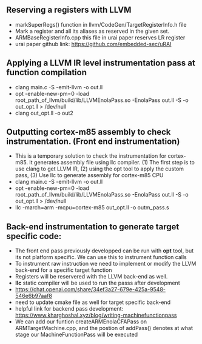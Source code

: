 ## Reserving a registers with LLVM
- markSuperRegs() function in llvm/CodeGen/TargetRegisterInfo.h file
- Mark a register and all its aliases as reserved in the given set.
- ARMBaseRegisterInfo.cpp this file in urai paper reserves LR register
- urai paper github link: https://github.com/embedded-sec/uRAI


## Applying a LLVM IR level instrumentation pass at function compilation 
 - clang main.c -S -emit-llvm -o out.ll
 - opt -enable-new-pm=0 -load root_path_of_llvm/build/lib/LLVMEnolaPass.so -EnolaPass out.ll -S -o out_opt.ll > /dev/null
 - clang out_opt.ll -o out2



## Outputting cortex-m85 assembly to check instrumentation. (Front end instrumentation)
 - This is a temporary solution to check the instrumentation for cortex-m85. It generates assembly file using llc compiler. (1) The first step is to use clang to get LLVM IR, (2) using the opt tool to apply the custom pass, (3) Use llc to generate assembly for cortex-m85 CPU
 - clang main.c -S -emit-llvm -o out.ll
 - opt -enable-new-pm=0 -load root_path_of_llvm/build/lib/LLVMEnolaPass.so -EnolaPass out.ll -S -o out_opt.ll > /dev/null
 - llc -march=arm -mcpu=cortex-m85 out_opt.ll -o outm_pass.s

## Back-end instrumentation to generate target specific code:
- The front end pass previously developped can be run with **opt** tool, but its not platform specific. We can use this to instrument function calls
- To instrument raw instruction we need to implement or modify the LLVM back-end for a specific target function
- Registers will be reservered with the LLVM back-end as well.
- **llc** static compiler will be used to run the passs after development
- https://chat.openai.com/share/34ef3a27-679e-425a-9548-546e6b97aaf8
- need to update cmake file as well for target specific back-end
- helpful link for backend pass development: https://www.kharghoshal.xyz/blog/writing-machinefunctionpass
- We can add our funtion createARMEnolaCFAPass on ARMTargetMachine.cpp, and the postion of addPass() denotes at what stage our MachineFunctionPass will be executed